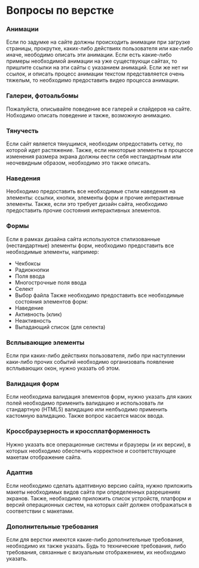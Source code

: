 # Вопросы по верстке

### Анимации
Если по задумке на сайте должны происходить анимации при загрузке страницы, прокрутке, каких-либо действиях пользователя или как-либо иначе,
неободимо описать эти анимации. Если есть какие-либо примеры необходимой анимации на уже существующи сайтах, то пришлите ссылки на эти 
сайты с указанием анимаций.
Если же нет ни ссылок, и описать процесс анимации текстом представляется очень тяжелым, то необходимо предоставить видео процесса анимации.

### Галереи, фотоальбомы
Пожалуйста, описывайте поведение все галерей и слайдеров на сайте. Нобходимо описать поведение и также, возможную анимацию.

### Тянучесть
Если сайт является тянущимся, необходим опредоставить сетку, по которой идет растяжение.
Также, если некоторые элементы в процессе изменения размера экрана должны еести себя нестандартным или неочевидным образом, необходимо это также описать.

### Наведения
Необходимо предоставить все необходимые стили наведения на элементы: ссылки, кнопки, элементы форм и прочие интерактивные элементы.
Также, если это требует дизайн сайта, необходимо предоставить прочие состояния интерактивных элементов.

### Формы
Если в рамках дизайна сайта используются стилизованные (нестандартные) элементы форм, необходимо предоставить все необходимые элементы, например:
* Чекбоксы
* Радиокнопки
* Поля ввода
* Многострочные поля ввода
* Селект
* Выбор файла
Также необходимо предоставить все необходимые состояния элементов форм:
* Наведение
* Активность (клик)
* Неактивность
* Выпадающий список (для селекта)

### Всплывающие элементы
Если при каких-либо действиях пользователя, либо при наступлении каки-либо прочих событий необходимо организовать появление всплывающих окон, нужно указать об этом.

### Валидация форм
Если необходима валидация элементов форм, нужно указать для каких полей необходимо применить валидацию и использовать ли стандартную (HTML5) валидацию или нелбъодимо применить кастомную валидацию. Также вопрос касается масок ввода.

### Кроссбраузерность и кроссплатформенность
Нужно указать все операционные системы и браузеры (и их версии), в которых необходимо обеспечить корректное и соответствующее макетам отображение сайта.

### Адаптив
Если необходимо сделать адаптивную версию сайта, нужно приложить макеты необходимых видов сайта при определенных разрешениях экранов.
Также, необходимо приложить список устройств, платформ и версий операционных систем, на которых сайт должен отображаться в соответствии с макетами.

### Дополнительные требования
Если для верстки имеются какие-либо дополнительные требования, необходимо их также указать.
Будь то технические требования, либо требования, связанные с визуальным отображением, их необходимо указать.
